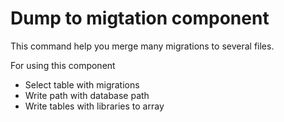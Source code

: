 # Dump to migtation component
This command help you merge many migrations to several files.

For using this component
* Select table with migrations
* Write path with database path
* Write tables with libraries to array 